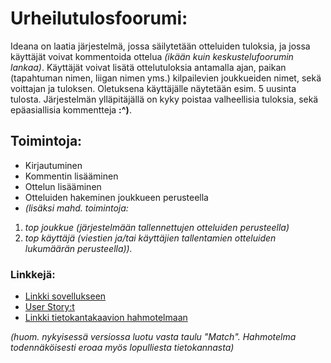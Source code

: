 # Urheilutulosfoorumi: #
Ideana on laatia järjestelmä, jossa säilytetään otteluiden tuloksia, ja jossa käyttäjät voivat
kommentoida ottelua *(ikään kuin keskustelufoorumin lankaa)*. Käyttäjät voivat lisätä ottelutuloksia
antamalla ajan, paikan (tapahtuman nimen, liigan nimen yms.) kilpailevien joukkueiden nimet, sekä
voittajan ja tuloksen. Oletuksena käyttäjälle näytetään esim. 5 uusinta tulosta. Järjestelmän
ylläpitäjällä on kyky poistaa valheellisia tuloksia, sekä epäasiallisia kommentteja **:^)**.

## Toimintoja: ##
* Kirjautuminen
* Kommentin lisääminen
* Ottelun lisääminen
* Otteluiden hakeminen joukkueen perusteella
* *(lisäksi mahd. toimintoja:*
 1. *top joukkue (järjestelmään tallennettujen otteluiden perusteella)*
 2. *top käyttäjä (viestien ja/tai käyttäjien tallentamien otteluiden lukumäärän perusteella)).*

### Linkkejä: ###
* [Linkki sovellukseen](https://urheilutulosfoorumi.herokuapp.com/ "urheilutulosfoorumi")
* [User Story:t](https://github.com/AlaNeponen/Urheilutulosfoorumi/blob/master/documentation/UserStories.md)
* [Linkki tietokantakaavion hahmotelmaan](https://github.com/AlaNeponen/Urheilutulosfoorumi/blob/master/documentation/Tietokantakaavio.jpg)

*(huom. nykyisessä versiossa luotu vasta taulu "Match". Hahmotelma todennäköisesti eroaa myös lopulliesta tietokannasta)*
